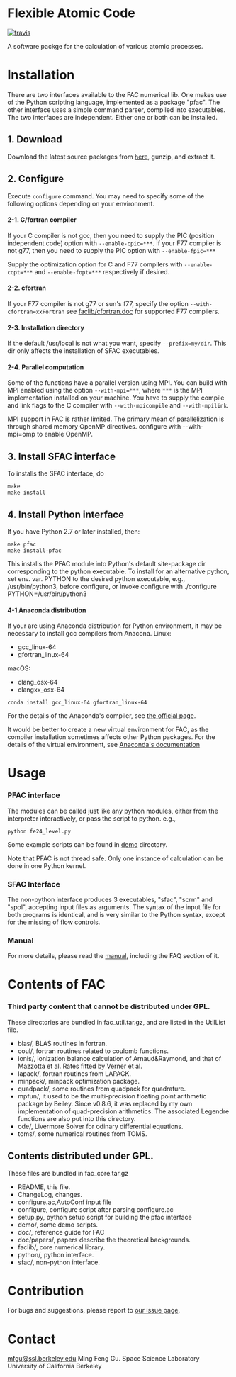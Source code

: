 # Flexible Atomic Code

[![travis](https://travis-ci.org/flexible-atomic-code/fac.svg?branch=master)](https://travis-ci.org/flexible-atomic-code/fac)

A software packge for the calculation of various atomic processes.

# Installation

There are two interfaces available to the FAC numerical lib. One makes use
of the Python scripting language, implemented as a package "pfac".
The other interface uses a simple command parser, compiled into executables.
The two interfaces are independent. Either one or both can be installed.


## 1. Download
Download the latest source packages from
[here](https://github.com/flexible-atomic-code/fac),
gunzip, and extract it.

## 2. Configure
Execute `configure` command.
You may need to specify some of the following options depending on your
environment.

#### 2-1. C/fortran compiler
If your C compiler is not gcc, then you need to supply the PIC (position
independent code) option with `--enable-cpic=***`.
If your F77 compiler is not g77, then you need to supply the PIC
option with `--enable-fpic=***`

Supply the optimization option for C and F77 compilers with
`--enable-copt=***` and `--enable-fopt=***` respectively if desired.

#### 2-2. cfortran
If your F77 compiler is not g77 or sun's f77, specify the option
`--with-cfortran=xxFortran`
see [faclib/cfortran.doc](faclib/cfortran.doc) for supported F77 compilers.

#### 2-3. Installation directory
If the default /usr/local is not what you want, specify `--prefix=my/dir`.
This dir only affects the installation of SFAC executables.

#### 2-4. Parallel computation
Some of the functions have a parallel version using MPI. You can build with MPI
enabled using the option `--with-mpi=***`, where `***` is the MPI implementation
installed on your machine. You have to supply the compile and link
flags to the C compiler with `--with-mpicompile` and `--with-mpilink`.

MPI support in FAC is rather limited. The primary mean of parallelization is through shared memory OpenMP directives. configure with --with-mpi=omp to enable OpenMP.

## 3. Install SFAC interface
To installs the SFAC interface, do
```
make
make install
```

## 4. Install Python interface
If you have Python 2.7 or later installed, then:
```
make pfac
make install-pfac
```
This installs the PFAC module into Python's default site-package dir corresponding to the python executable. To install for an alternative python, set env. var. PYTHON to the desired python executable, e.g., /usr/bin/python3, before configure, or invoke configure with ./configure PYTHON=/usr/bin/python3

#### 4-1 Anaconda distribution
If your are using Anaconda distribution for Python environment, it may be
necessary to install gcc compilers from Anacona.
Linux:
+ gcc_linux-64
+ gfortran_linux-64  

macOS:
+ clang_osx-64
+ clangxx_osx-64
```
conda install gcc_linux-64 gfortran_linux-64
```
For the details of the Anaconda's compiler, see [the official page](https://conda.io/docs/user-guide/tasks/build-packages/compiler-tools.html).

It would be better to create a new virtual environment for FAC, as the compiler
installation sometimes affects other Python packages.
For the details of the virtual environment, see [Anaconda's documentation](https://conda.io/docs/user-guide/tasks/manage-python.html#installing-a-different-version-of-python)


# Usage

### PFAC interface

The modules can be called just like any python modules, either from the
interpreter interactively, or pass the script to python.
e.g.,
```
python fe24_level.py
```
Some example scripts can be found in [demo](demo) directory.

Note that PFAC is not thread safe. Only one instance of calculation can be done
in one Python kernel.


### SFAC Interface

The non-python interface produces 3 executables, "sfac", "scrm" and "spol",
accepting input files as arguments. The syntax of the input file for both
programs is identical, and is very similar to the Python syntax, except for
the missing of flow controls.


### Manual

For more details, please read the [manual](https://github.com/flexible-atomic-code/fac/blob/release-pdf/manual.pdf), including the FAQ section of it.


# Contents of FAC

### Third party content that cannot be distributed under GPL.

These directories are bundled in fac_util.tar.gz,
and are listed in the UtilList file.
+ blas/,       BLAS routines in fortran.
+ coul/,       fortran routines related to coulomb functions.
+ ionis/,      ionization balance calculation of Arnaud&Raymond,
and that of Mazzotta et al. Rates fitted by Verner et al.
+ lapack/,     fortran routines from LAPACK.
+ minpack/,    minpack optimization package.
+ quadpack/,   some routines from quadpack for quadrature.
+ mpfun/,      it used to be the multi-precision floating point arithmetic
package by Beiley. Since v0.8.6, it was replaced by my own implementation of
quad-precision arithmetics. The associated Legendre functions are also put into
this directory.
+ ode/,	     Livermore Solver for odinary differential equations.
+ toms/,       some numerical routines from TOMS.

## Contents distributed under GPL.

These files are bundled in fac_core.tar.gz
+ README,      this file.
+ ChangeLog,   changes.
+ configure.ac,AutoConf input file
+ configure,   configure script after parsing configure.ac
+ setup.py,    python setup script for building the pfac interface
+ demo/,       some demo scripts.
+ doc/,        reference guide for FAC
+ doc/papers/, papers describe the theoretical backgrounds.
+ faclib/,     core numerical library.
+ python/,     python interface.
+ sfac/,       non-python interface.


# Contribution

For bugs and suggestions, please report to
[our issue page](https://github.com/flexible-atomic-code/fac/issues).


# Contact

mfgu@ssl.berkeley.edu
Ming Feng Gu.
Space Science Laboratory
University of California Berkeley

